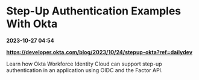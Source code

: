 # Step-Up Authentication Examples With Okta

**2023-10-27 04:54**

**https://developer.okta.com/blog/2023/10/24/stepup-okta?ref=dailydev**

Learn how Okta Workforce Identity Cloud can support step-up authentication in an application using OIDC and the Factor API.